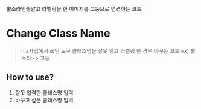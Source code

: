 뿔소라인줄알고 라벨링을 한 이미지를 고둥으로 변경하는 코드
# Change Class Name
> nia사업에서 쓰인 도구
> 클래스명을 잘못 알고 라벨링 한 경우 바꾸는 코드 ex) 뿔소라 -> 고둥

## How to use?
1. 잘못 입력한 클래스명 입력
2. 바꾸고 싶은 클래스명 입력
